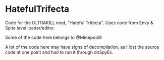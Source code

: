 # HatefulTrifecta
Code for the ULTRAKILL mod, "Hateful Trifecta". Uses code from Envy &amp; Spite level loader/editor.

Some of the code here belongs to @Minepool9

A lot of the code here may have signs of decompilation, as I lost the source code at one point and had to run it through dnSpyEx.
